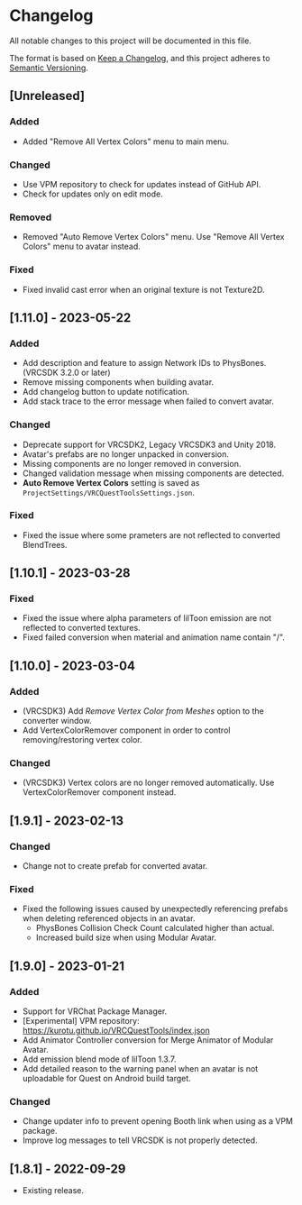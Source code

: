 # Changelog

All notable changes to this project will be documented in this file.

The format is based on [Keep a Changelog](https://keepachangelog.com/en/1.0.0/),
and this project adheres to [Semantic Versioning](https://semver.org/spec/v2.0.0.html).

## [Unreleased]

### Added
- Added "Remove All Vertex Colors" menu to main menu.

### Changed
- Use VPM repository to check for updates instead of GitHub API.
- Check for updates only on edit mode.

### Removed
- Removed "Auto Remove Vertex Colors" menu. Use "Remove All Vertex Colors" menu to avatar instead.

### Fixed
- Fixed invalid cast error when an original texture is not Texture2D.

## [1.11.0] - 2023-05-22

### Added
- Add description and feature to assign Network IDs to PhysBones. (VRCSDK 3.2.0 or later)
- Remove missing components when building avatar.
- Add changelog button to update notification.
- Add stack trace to the error message when failed to convert avatar.

### Changed
- Deprecate support for VRCSDK2, Legacy VRCSDK3 and Unity 2018.
- Avatar's prefabs are no longer unpacked in conversion.
- Missing components are no longer removed in conversion.
- Changed validation message when missing components are detected.
- **Auto Remove Vertex Colors** setting is saved as `ProjectSettings/VRCQuestToolsSettings.json`.

### Fixed
- Fixed the issue where some prameters are not reflected to converted BlendTrees.

## [1.10.1] - 2023-03-28

### Fixed
- Fixed the issue where alpha parameters of lilToon emission are not reflected to converted textures.
- Fixed failed conversion when material and animation name contain "/".

## [1.10.0] - 2023-03-04

### Added
- (VRCSDK3) Add *Remove Vertex Color from Meshes* option to the converter window.
- Add VertexColorRemover component in order to control removing/restoring vertex color.

### Changed
- (VRCSDK3) Vertex colors are no longer removed automatically. Use VertexColorRemover component instead.

## [1.9.1] - 2023-02-13

### Changed
- Change not to create prefab for converted avatar.

### Fixed
- Fixed the following issues caused by unexpectedly referencing prefabs when deleting referenced objects in an avatar.
   - PhysBones Collision Check Count calculated higher than actual.
   - Increased build size when using Modular Avatar.

## [1.9.0] - 2023-01-21

### Added
- Support for VRChat Package Manager.
- [Experimental] VPM repository: https://kurotu.github.io/VRCQuestTools/index.json
- Add Animator Controller conversion for Merge Animator of Modular Avatar.
- Add emission blend mode of lilToon 1.3.7.
- Add detailed reason to the warning panel when an avatar is not uploadable for Quest on Android build target.

### Changed
- Change updater info to prevent opening Booth link when using as a VPM package.
- Improve log messages to tell VRCSDK is not properly detected.

## [1.8.1] - 2022-09-29

- Existing release.
